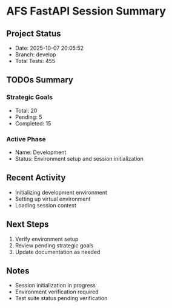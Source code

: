 # AFS FastAPI Session Summary

## Project Status
- Date: 2025-10-07 20:05:52
- Branch: develop
- Total Tests: 455

## TODOs Summary

### Strategic Goals
- Total: 20
- Pending: 5
- Completed: 15

### Active Phase
- Name: Development
- Status: Environment setup and session initialization

## Recent Activity
- Initializing development environment
- Setting up virtual environment
- Loading session context

## Next Steps
1. Verify environment setup
2. Review pending strategic goals
3. Update documentation as needed

## Notes
- Session initialization in progress
- Environment verification required
- Test suite status pending verification
